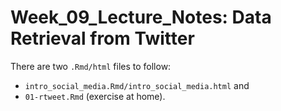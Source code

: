 # Week_09_Lecture_Notes: Data Retrieval from Twitter

There are two `.Rmd/html` files to follow:
 - `intro_social_media.Rmd/intro_social_media.html` and
 - `01-rtweet.Rmd` (exercise at home).